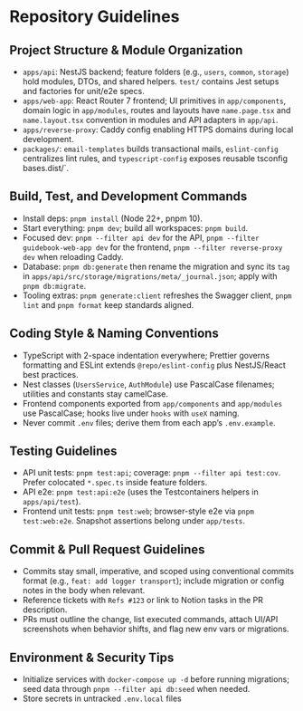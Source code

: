 # Repository Guidelines

## Project Structure & Module Organization
- `apps/api`: NestJS backend; feature folders (e.g., `users`, `common`, `storage`) hold modules, DTOs, and shared helpers. `test/` contains Jest setups and factories for unit/e2e specs.
- `apps/web-app`: React Router 7 frontend; UI primitives in `app/components`, domain logic in `app/modules`, routes and layouts have `name.page.tsx` and `name.layout.tsx` convention in modules and API adapters in `app/api`.
- `apps/reverse-proxy`: Caddy config enabling HTTPS domains during local development.
- `packages/`: `email-templates` builds transactional mails, `eslint-config` centralizes lint rules, and `typescript-config` exposes reusable tsconfig bases.dist/`.

## Build, Test, and Development Commands
- Install deps: `pnpm install` (Node 22+, pnpm 10).
- Start everything: `pnpm dev`; build all workspaces: `pnpm build`.
- Focused dev: `pnpm --filter api dev` for the API, `pnpm --filter guidebook-web-app dev` for the frontend, `pnpm --filter reverse-proxy dev` when reloading Caddy.
- Database: `pnpm db:generate` then rename the migration and sync its `tag` in `apps/api/src/storage/migrations/meta/_journal.json`; apply with `pnpm db:migrate`.
- Tooling extras: `pnpm generate:client` refreshes the Swagger client, `pnpm lint` and `pnpm format` keep standards aligned.

## Coding Style & Naming Conventions
- TypeScript with 2-space indentation everywhere; Prettier governs formatting and ESLint extends `@repo/eslint-config` plus NestJS/React best practices.
- Nest classes (`UsersService`, `AuthModule`) use PascalCase filenames; utilities and constants stay camelCase.
- Frontend components exported from `app/components` and `app/modules` use PascalCase; hooks live under `hooks` with `useX` naming.
- Never commit `.env` files; derive them from each app’s `.env.example`.

## Testing Guidelines
- API unit tests: `pnpm test:api`; coverage: `pnpm --filter api test:cov`. Prefer colocated `*.spec.ts` inside feature folders.
- API e2e: `pnpm test:api:e2e` (uses the Testcontainers helpers in `apps/api/test`).
- Frontend unit tests: `pnpm test:web`; browser-style e2e via `pnpm test:web:e2e`. Snapshot assertions belong under `app/tests`.

## Commit & Pull Request Guidelines
- Commits stay small, imperative, and scoped using conventional commits format (e.g., `feat: add logger transport`); include migration or config notes in the body when relevant.
- Reference tickets with `Refs #123` or link to Notion tasks in the PR description.
- PRs must outline the change, list executed commands, attach UI/API screenshots when behavior shifts, and flag new env vars or migrations.

## Environment & Security Tips
- Initialize services with `docker-compose up -d` before running migrations; seed data through `pnpm --filter api db:seed` when needed.
- Store secrets in untracked `.env.local` files
